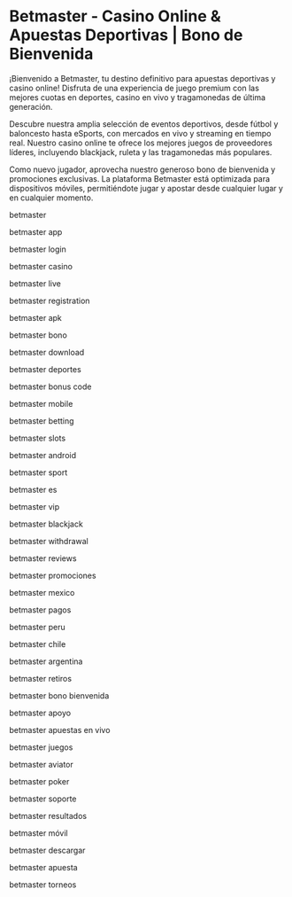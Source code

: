 # Betmaster - Casino Online & Apuestas Deportivas | Bono de Bienvenida

¡Bienvenido a Betmaster, tu destino definitivo para apuestas deportivas y casino online! Disfruta de una experiencia de juego premium con las mejores cuotas en deportes, casino en vivo y tragamonedas de última generación.

Descubre nuestra amplia selección de eventos deportivos, desde fútbol y baloncesto hasta eSports, con mercados en vivo y streaming en tiempo real. Nuestro casino online te ofrece los mejores juegos de proveedores líderes, incluyendo blackjack, ruleta y las tragamonedas más populares.

Como nuevo jugador, aprovecha nuestro generoso bono de bienvenida y promociones exclusivas. La plataforma Betmaster está optimizada para dispositivos móviles, permitiéndote jugar y apostar desde cualquier lugar y en cualquier momento.

betmaster

betmaster app

betmaster login

betmaster casino

betmaster live

betmaster registration

betmaster apk

betmaster bono

betmaster download

betmaster deportes

betmaster bonus code

betmaster mobile

betmaster betting

betmaster slots

betmaster android

betmaster sport

betmaster es

betmaster vip

betmaster blackjack

betmaster withdrawal

betmaster reviews

betmaster promociones

betmaster mexico

betmaster pagos

betmaster peru

betmaster chile

betmaster argentina

betmaster retiros

betmaster bono bienvenida

betmaster apoyo

betmaster apuestas en vivo

betmaster juegos

betmaster aviator

betmaster poker

betmaster soporte

betmaster resultados

betmaster móvil

betmaster descargar

betmaster apuesta

betmaster torneos
